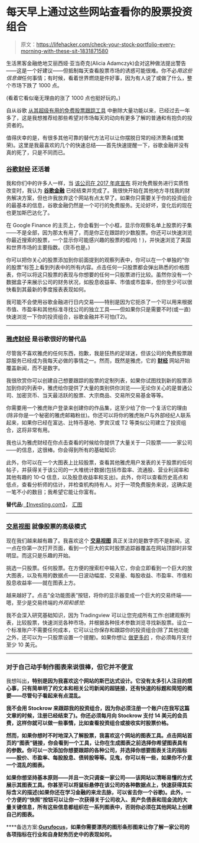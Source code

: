 # 每天早上通过这些网站查看你的股票投资组合

> 原文：<https://lifehacker.com/check-your-stock-portfolio-every-morning-with-these-sit-1831871580>

生活黑客金融绝地艾丽西娅·亚当奇克(Alicia Adamczyk)会对这种做法提出警告——这是一个好建议——但抵制每天查看股票市场的诱惑可能很难。你不必*用这些信息做*任何事情；有时候，看着世界燃烧是件好事，因为有人说了或做了什么，整个市场下跌了 1000 点。



(看着它看似毫无理由的涨了 1000 点也挺好玩的。)

自从谷歌 [从其超级有用的免费股票跟踪工具](https://www.marketbeat.com/press-room/google-finance-changes-and-alternatives/) 中删除大量功能以来，已经过去一年多了，这是我想推荐给那些希望对市场每天的动向有更多了解的普通和有抱负的投资者的。

值得庆幸的是，有很多其他可靠的替代方法可以让你摆脱日常的经济萧条(或繁荣)。这里是我最喜欢的几个的快速总结——首先快速提醒一下，谷歌金融并没有真的死了，只是不同而已。

### [谷歌财经](https://www.google.com/finance) 还活着

我和你们中的许多人一样，当 [该公司在 2017 年底宣布](https://www.blog.google/products/search/stay-top-finance-information-google/) 将对免费服务进行实质性改变时，我认为 [**谷歌金融**](https://www.google.com/finance) 已经结束并完成了。我很快开始在其他地方寻找我的财务解决方案，但也许我放弃这个网站有点太早了。如果你只需要关于你的投资组合的最基本的信息，谷歌金融仍然是一个可行的免费服务。无论好坏，变化后的现在也更加斯巴达化了。

在 Google Finance 的主页上，你会看到一个小框，显示你观察名单上股票的子集——不是全部，因为那太有用了，而是你正在跟踪的少数股票。你还可以快速浏览你最近搜索的股票，一个显示你可能感兴趣的股票的框(哈！)，并快速浏览了美国和世界市场的主要指数。(货币也是。)

你可以把你关心的股票添加到你前面提到的观察列表中，你可以在一个单独的“你的股票”标签上看到列表中的所有内容。点击任何一只股票都会弹出熟悉的价格图表，你可以将这只股票的表现与你想要的任何一只股票进行比较。虽然你没有一个数据盒子来展示公司的财务状况，如股息收益率、市值或市盈率，但你至少可以很快看到其最新的季度报表表现如何。

我可能不会使用谷歌金融进行日内交易——特别是因为它扼杀了一个可以用来根据市值、市盈率和其他标准寻找公司的独立工具——但如果你只是需要不时(或一直)快速浏览一下你的投资组合，谷歌金融并不可怕(T2)。

* * *

### [雅虎财经](https://finance.yahoo.com/) 是谷歌很好的替代品

尽管我不喜欢雅虎的任何东西，抱歉，我是狂热的足球迷，但该公司的免费股票跟踪服务已经成为我每天必做的事情之一。然而，既然是雅虎，它的 [**财经**](https://finance.yahoo.com/) 网站开始覆盖新闻，而不是数字。

我很欣赏你可以创建自己想要跟踪的股票的定制列表，如果你试图找到新的股票添加到你的列表中，雅虎给你提供了大量的类别供你浏览——无论你关心的是普通公司、加密货币、当天最活跃的股票、大宗商品、交易所交易基金等等。

你需要用一个雅虎账户登录来创建你的作品集，这至少给了你一个复活它的理由(除非你是一个秘密的雅虎邮箱粉丝)。你还可以将你的雅虎账户与外部经纪人联系起来，如果你已经在富达、比特币基地、罗宾汉或 T2 等类似公司建立了投资组合，这将非常有用。

我也认为雅虎财经在你点击查看的时候给你提供了大量关于一只股票——一家公司——的信息，这很棒。你会得到所有的基础知识:

此外，你可以在一个大图表上比较股票，查看其他雅虎用户发表的关于股票的任何帖子，并获得关于该公司的一大堆统计数据(包括市盈率、流通股、营业利润率和其他有趣的 10-Q 信息，以及股息收益率和支出)。此外，你可以查看历史高点和低点，查看分析师的估计，并检查机构持有人。对于一项免费服务来说，这确实是一笔不小的数目；我希望它能让你富有。

**替代品:**[【Investing.com】](https://www.investing.com/)， [汇图](https://www.marketwatch.com/)

* * *

### [交易视图](https://www.tradingview.com/) 就像股票的高级模式

现在我们越来越有趣了。我喜欢这个 [**交易视图**](https://www.tradingview.com/) 真正关注的是数字而不是新闻，这一点在你第一次打开页面，看到一个巨大的实时股票追踪器覆盖在网站顶部时非常明显。而这只是乐趣的开始。

挑选一只股票。任何股票。在方便的搜索栏中输入它，你会立即看到一个巨大的放大图表，以及有用的数据点——日波动幅度、交易量、每股收益、市盈率、市值和股息收益率——就在图表上方。

越来越好了。点击“全功能图表”按钮，将你的显示器变成一个巨大的交易终端——嗯，至少是交易终端的*外观和感觉*:

我不会深入研究基础知识，因为 Tradingview 可以让您完成所有工作:创建观察列表，比较股票，快速浏览各种市场，并根据各种技术参数浏览寻找新股票。设立一个标准账户不需要任何成本，它可以让你保存和跟踪你的投资组合(除了其他功能之外，还可以为一只股票设置一个提醒)。如果你想让 [做更多的](https://www.tradingview.com/gopro/#compare-plans) ，你必须每月支付至少 10 美元。

* * *

### 对于自己动手制作图表来说很棒，但它并不便宜

我想叫出[](https://stockrow.com/)**，特别是因为我喜欢这个网站的斯巴达式设计。它没有太多引人注目的烦心事，只有简单明了的文本和相关公司新闻的超链接，还有快速的标题和简短的概要——尽管句子看起来有点混乱。**

**我不会用 Stockrow 来跟踪我的投资组合，因为你必须注册一个账户(在我写这篇文章的时候，注册已经结束了)。你还必须每月向 Stockrow 支付 14 美元的会员费，这样你就可以做一些事情，比如查看投资组合或接收实时股票价格。** 

**然而，如果你想时不时地深入了解股票，我喜欢这个网站的图表工具。点击网站首页的“图表”链接，你会看到一个工具，让你在生成图表之前选择你希望图表具有的参数。你可以一次添加你想要跟踪的各种公司，并选择你想要图表关注的指标——股价、市盈率、每股股息、债转股等等。见鬼，你可以有一些，如果你不介意一个混乱的图表。**

**如果你想坚持基本原则——并且一次只调查一家公司——该网站以清晰易懂的方式展示其图表工具。你甚至可以将鼠标悬停在该公司的各种数据点上，快速获得其实际含义的描述(如果你还在学习金融的来龙去脉，可以省去你一个谷歌)。此外，一个方便的“快照”按钮可以让你一次获得关于公司收入、资产负债表和现金流的大量关键信息，所有这些信息都组织在一系列图表中，否则你必须在其他网站上创建自己的图表。**

****备选方案:**[**Gurufocus**](https://www.gurufocus.com/)，如果你需要漂亮的图形条形图来让你了解一家公司的各项指标在行业和自身财务历史中的表现如何。**